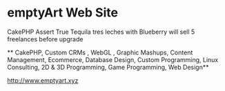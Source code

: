 # emptyArt Web Site

CakePHP 
Assert True Tequila tres leches with Blueberry will sell 5 freelances before upgrade

** CakePHP, Custom CRMs , WebGL , Graphic Mashups, Content Management, Ecommerce, Database Design, Custom Programming, Linux Consulting, 2D & 3D Programming, Game Programming, Web Design**

http://www.emptyart.xyz